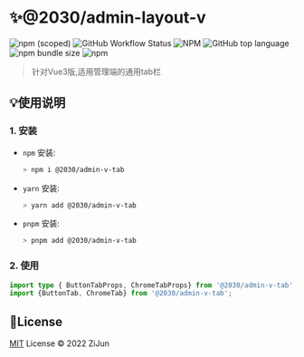 # :sparkles:@2030/admin-layout-v

![npm (scoped)](https://img.shields.io/npm/v/@2030/admin-v-tab)
![GitHub Workflow Status](https://img.shields.io/github/workflow/status/Jun2030/admin-v-tab/npm-publish-prod)
![NPM](https://img.shields.io/npm/l/@2030/admin-v-tab)
![GitHub top language](https://img.shields.io/github/languages/top/Jun2030/admin-v-tab)
![npm bundle size](https://img.shields.io/bundlephobia/min/@2030/admin-v-tab)
![npm](https://img.shields.io/npm/dt/@2030/admin-v-tab)

> 针对Vue3版,适用管理端的通用tab栏

## :bulb:使用说明

### 1. 安装
- `npm` 安装:
  ```bash
  > npm i @2030/admin-v-tab
  ```
- `yarn` 安装:
  ```bash
  > yarn add @2030/admin-v-tab
  ```
- `pnpm` 安装:
  ```bash
  > pnpm add @2030/admin-v-tab
  ```

### 2. 使用
```typescript
import type { ButtonTabProps, ChromeTabProps} from '@2030/admin-v-tab';
import {ButtonTab, ChromeTab} from '@2030/admin-v-tab';
```

## :key:License

[MIT](./LICENSE) License &copy; 2022 ZiJun
